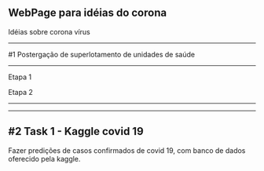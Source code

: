 
WebPage para idéias do corona
---

Idéias sobre corona vírus

---

#1 Postergação de superlotamento de unidades de saúde

---

Etapa 1

Etapa 2

---

---
#2 Task 1 - Kaggle covid 19
---
Fazer predições de casos confirmados de covid 19, com banco de dados oferecido pela kaggle.


